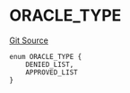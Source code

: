 # ORACLE_TYPE
[Git Source](https://github.com/thrackle-io/tron/blob/ca86a0ac3b5737f1c6c7b1df4820e4363feb10cd/src/protocol/economic/ruleProcessor/RuleCodeData.sol)


```solidity
enum ORACLE_TYPE {
    DENIED_LIST,
    APPROVED_LIST
}
```

